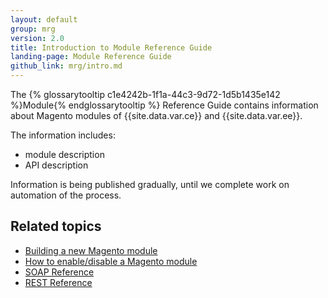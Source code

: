 ```yaml
---
layout: default
group: mrg
version: 2.0
title: Introduction to Module Reference Guide
landing-page: Module Reference Guide
github_link: mrg/intro.md
---
```


The {% glossarytooltip c1e4242b-1f1a-44c3-9d72-1d5b1435e142 %}Module{% endglossarytooltip %} Reference Guide contains information about Magento modules of {{site.data.var.ce}}
 and {{site.data.var.ee}}.

The information includes:

- module description
- API description

Information is being published gradually, until we complete work on automation of the process.

<h2>Related topics</h2>

* <a href="{{page.baseurl}}/extension-dev-guide/bk-extension-dev-guide.html">Building a new Magento module</a>
* <a href="{{page.baseurl}}/install-gde/install/cli/install-cli-subcommands-enable.html">How to enable/disable a Magento module</a>
* <a href="{{page.baseurl}}/soap/bk-soap.html">SOAP Reference</a>
* <a href="{{page.baseurl}}/rest/bk-rest.html">REST Reference</a>
